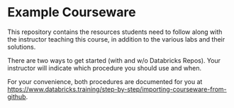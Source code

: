 # Example Courseware 

This repository contains the resources students need to follow along with the instructor teaching this course, in addition to the various labs and their solutions.

There are two ways to get started (with and w/o Databricks Repos). Your instructor will indicate which procedure you should use and when.

For your convenience, both procedures are documented for you at  
<a href="https://www.databricks.training/step-by-step/importing-courseware-from-github" target="_blank">https&#58;//www.databricks.training/step-by-step/importing-courseware-from-github</a>.<br/>
